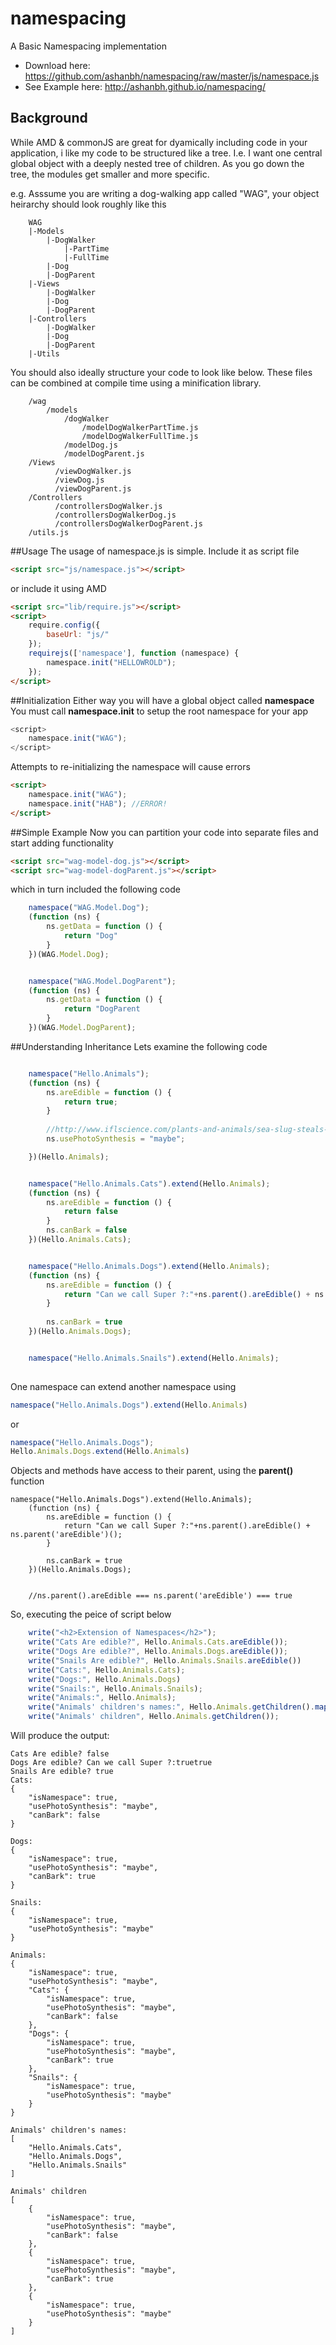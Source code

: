 # namespacing
A Basic Namespacing implementation 
* Download here: https://github.com/ashanbh/namespacing/raw/master/js/namespace.js
* See Example here: http://ashanbh.github.io/namespacing/

## Background
While AMD & commonJS are great for dyamically including code in your application, i like my code to be structured like a tree. I.e. I want one central global object with a deeply nested tree of children. As you go down the tree, the modules get smaller and more specific. 

  e.g. Asssume you are writing a dog-walking app called "WAG", your object heirarchy should look roughly like this

```
    WAG
    |-Models
        |-DogWalker
            |-PartTime
            |-FullTime
        |-Dog
        |-DogParent
    |-Views
        |-DogWalker
        |-Dog
        |-DogParent    
    |-Controllers
        |-DogWalker
        |-Dog
        |-DogParent    
    |-Utils
```

You should also ideally structure your code to look like below. These files can be combined at compile time using a minification library.
```
    /wag
        /models
            /dogWalker
                /modelDogWalkerPartTime.js
                /modelDogWalkerFullTime.js
            /modelDog.js
            /modelDogParent.js
    /Views
          /viewDogWalker.js
          /viewDog.js
          /viewDogParent.js    
    /Controllers
          /controllersDogWalker.js
          /controllersDogWalkerDog.js
          /controllersDogWalkerDogParent.js    
    /utils.js
```

##Usage
The usage of namespace.js is simple. Include it as script file
```html
<script src="js/namespace.js"></script>
```

or include it using AMD
```html
<script src="lib/require.js"></script>
<script>
    require.config({
        baseUrl: "js/"
    });
    requirejs(['namespace'], function (namespace) {
        namespace.init("HELLOWROLD");
    });
</script>
```

##Initialization
Either way you will have a global object called **namespace**
You must call **namespace.init** to setup the root namespace for your app
```javascript
<script>
    namespace.init("WAG");
</script>
```

Attempts to re-initializing the namespace will cause errors
```html
<script>
    namespace.init("WAG");
    namespace.init("HAB"); //ERROR!
</script>
```

##Simple Example
Now you can partition your code into separate files and start adding functionality
```html
<script src="wag-model-dog.js"></script>
<script src="wag-model-dogParent.js"></script>
```
which in turn included the following code
```javascript
    namespace("WAG.Model.Dog");
    (function (ns) {
        ns.getData = function () {
            return "Dog"
        }
    })(WAG.Model.Dog);


    namespace("WAG.Model.DogParent");
    (function (ns) {
        ns.getData = function () {
            return "DogParent
        }
    })(WAG.Model.DogParent);
```


##Understanding Inheritance
Lets examine the following code
```javascript

    namespace("Hello.Animals");
    (function (ns) {
        ns.areEdible = function () {
            return true;
        }
        
        //http://www.iflscience.com/plants-and-animals/sea-slug-steals-photosynthesis-genes-its-algae-meal
        ns.usePhotoSynthesis = "maybe"; 

    })(Hello.Animals);


    namespace("Hello.Animals.Cats").extend(Hello.Animals);
    (function (ns) {
        ns.areEdible = function () {
            return false
        }
        ns.canBark = false
    })(Hello.Animals.Cats);


    namespace("Hello.Animals.Dogs").extend(Hello.Animals);
    (function (ns) {
        ns.areEdible = function () {
            return "Can we call Super ?:"+ns.parent().areEdible() + ns.parent('areEdible')();
        }
        
        ns.canBark = true
    })(Hello.Animals.Dogs);


    namespace("Hello.Animals.Snails").extend(Hello.Animals);
    
```
    
One namespace can extend another namespace using 
```javascript
namespace("Hello.Animals.Dogs").extend(Hello.Animals)
```
or
```javascript
namespace("Hello.Animals.Dogs");
Hello.Animals.Dogs.extend(Hello.Animals)
```

Objects and methods have access to their parent, using the **parent()** function
```
namespace("Hello.Animals.Dogs").extend(Hello.Animals);
    (function (ns) {
        ns.areEdible = function () {
            return "Can we call Super ?:"+ns.parent().areEdible() + ns.parent('areEdible')();
        }
           
        ns.canBark = true
    })(Hello.Animals.Dogs);
    
    
    //ns.parent().areEdible === ns.parent('areEdible') === true
```



So, executing the peice of script below
```javascript
    write("<h2>Extension of Namespaces</h2>");
    write("Cats Are edible?", Hello.Animals.Cats.areEdible());
    write("Dogs Are edible?", Hello.Animals.Dogs.areEdible());
    write("Snails Are edible?", Hello.Animals.Snails.areEdible())
    write("Cats:", Hello.Animals.Cats);
    write("Dogs:", Hello.Animals.Dogs)
    write("Snails:", Hello.Animals.Snails);
    write("Animals:", Hello.Animals);
    write("Animals' children's names:", Hello.Animals.getChildren().map(function(o){return o.getNSName()}));
    write("Animals' children", Hello.Animals.getChildren());
```

Will produce the output:
```
Cats Are edible? false
Dogs Are edible? Can we call Super ?:truetrue
Snails Are edible? true
Cats:
{
    "isNamespace": true,
    "usePhotoSynthesis": "maybe",
    "canBark": false
}

Dogs:
{
    "isNamespace": true,
    "usePhotoSynthesis": "maybe",
    "canBark": true
}

Snails:
{
    "isNamespace": true,
    "usePhotoSynthesis": "maybe"
}

Animals:
{
    "isNamespace": true,
    "usePhotoSynthesis": "maybe",
    "Cats": {
        "isNamespace": true,
        "usePhotoSynthesis": "maybe",
        "canBark": false
    },
    "Dogs": {
        "isNamespace": true,
        "usePhotoSynthesis": "maybe",
        "canBark": true
    },
    "Snails": {
        "isNamespace": true,
        "usePhotoSynthesis": "maybe"
    }
}

Animals' children's names:
[
    "Hello.Animals.Cats",
    "Hello.Animals.Dogs",
    "Hello.Animals.Snails"
]

Animals' children
[
    {
        "isNamespace": true,
        "usePhotoSynthesis": "maybe",
        "canBark": false
    },
    {
        "isNamespace": true,
        "usePhotoSynthesis": "maybe",
        "canBark": true
    },
    {
        "isNamespace": true,
        "usePhotoSynthesis": "maybe"
    }
]
```



    

